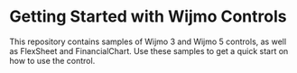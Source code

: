 # Getting Started with Wijmo Controls

This repository contains samples of Wijmo 3 and Wijmo 5 controls, as well as FlexSheet and FinancialChart.
Use these samples to get a quick start on how to use the control.
